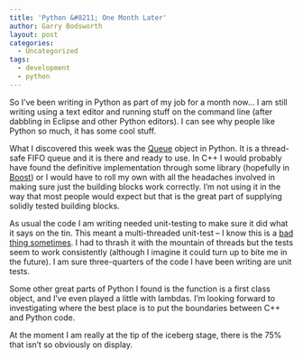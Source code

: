 ```yaml
---
title: 'Python &#8211; One Month Later'
author: Garry Bodsworth
layout: post
categories:
  - Uncategorized
tags:
  - development
  - python
---
```

So I&#8217;ve been writing in Python as part of my job for a month now&#8230; I am still writing using a text editor and running stuff on the command line (after dabbling in Eclipse and other Python editors). I can see why people like Python so much, it has some cool stuff.

What I discovered this week was the [Queue][1] object in Python. It is a thread-safe FIFO queue and it is there and ready to use. In C++ I would probably have found the definitive implementation through some library (hopefully in [Boost][2]) or I would have to roll my own with all the headaches involved in making sure just the building blocks work correctly. I&#8217;m not using it in the way that most people would expect but that is the great part of supplying solidly tested building blocks.

As usual the code I am writing needed unit-testing to make sure it did what it says on the tin. This meant a multi-threaded unit-test &#8211; I know this is a [bad thing sometimes][3]. I had to thrash it with the mountain of threads but the tests seem to work consistently (although I imagine it could turn up to bite me in the future). I am sure three-quarters of the code I have been writing are unit tests.

Some other great parts of Python I found is the function is a first class object, and I&#8217;ve even played a little with lambdas. I&#8217;m looking forward to investigating where the best place is to put the boundaries between C++ and Python code.

At the moment I am really at the tip of the iceberg stage, there is the 75% that isn&#8217;t so obviously on display.

 [1]: http://docs.python.org/lib/module-Queue.html
 [2]: http://www.boost.org
 [3]: http://goodliffe.blogspot.com/2008/06/unit-testing-threads-is-hard-part-4.html